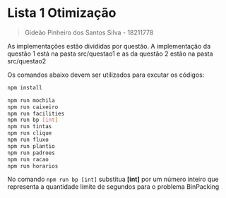 # Lista 1 Otimização

> Gideão Pinheiro dos Santos Silva - 18211778

As implementações estão divididas por questão.
A implementação da questão 1 está na pasta src/questao1 e as da questão 2 estão na pasta src/questao2

Os comandos abaixo devem ser utilizados para excutar os códigos:

```bash
npm install

npm run mochila
npm run caixeiro
npm run facilities
npm run bp [int]
npm run tintas
npm run clique
npm run fluxo
npm run plantio
npm run padroes
npm run racao
npm run horarios
```

No comando `npm run bp [int]` substitua **[int]** por um número inteiro que representa a quantidade limite de segundos para o problema BinPacking

